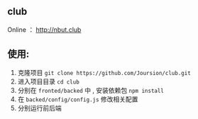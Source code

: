 ## club 
Online ： http://nbut.club


## 使用:
1. 克隆项目 `git clone https://github.com/Joursion/club.git`
2. 进入项目目录 `cd club`
3. 分别在 `fronted/backed` 中 , 安装依赖包 `npm install`
4. 在 `backed/config/config.js` 修改相关配置
5. 分别运行前后端 

